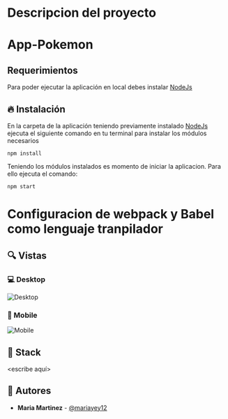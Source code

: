 # Descripcion del proyecto 


#  App-Pokemon





## Requerimientos

Para poder ejecutar la aplicación en local debes instalar [NodeJs](https://nodejs.org)

## 🔥 Instalación

En la carpeta de la aplicación teniendo previamente instalado [NodeJs](https://nodejs.org) ejecuta el siguiente comando en tu terminal para instalar los módulos necesarios

```shell
npm install
```

Teniendo los módulos instalados es momento de iniciar la aplicacion. Para ello ejecuta el comando:

```shell
npm start
```
# Configuracion de webpack y Babel como lenguaje tranpilador 


## 🔍 Vistas 

### 💻 Desktop

![Desktop]()

### 📱 Mobile

![Mobile]()

## 📌 Stack

<escribe aquí>

## 🌟 Autores

* **Maria  Martinez**  - [@mariayey12](https://github.com/Mariayey12)

